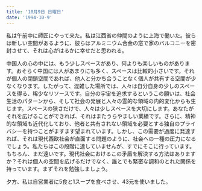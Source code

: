 ```yaml
---
title: '10月9日 日曜日'
date: '1994-10-9'
---
```


私は午前中に師匠にやって来た。私は江西省の仲間のように上海で働いた。彼らは新しい空間があるように、彼らはアルミニウム合金の窓で家のバルコニーを密封させて、それは心がはるかに幸せだと思われる。

中国人の心の中には、もう少しスペースがあり、何よりも楽しいものがあります。おそらく中国には人があまりにも多く、スペースは比較的小さいです。それが個人の閉鎖空間であれば、他人と分かち合うことなく個人が共有する空間が少なくなります。したがって、混雑した場所では、人々は自分自身の少しのスペースを得る、稀少なリソースです。自分の宇宙を追求するというこの願いは、社会生活のパターンから、そして社会の発展と人々の霊的な領域の内的変化からも生じます。スペースの狭さだけで、人々は少しスペースを大切にします。あなたがそれを広げることができれば、それはまたうらやましい業績です。さらに、精神的な領域も近代化しており、他者と共有されない領域を必要とする独自のプライバシーを持つことがますます望まれています。しかし、この需要が過度に発達すれば、それは現代西欧社会が直面する問題のように、社会への一種の圧力になるでしょう。私たちはこの段階に達していませんが、すでにそこに行っています。もちろん、まだ遠いです。現代社会におけるこの矛盾を解決する方法はありますか？それは個人の空間を広げるだけでなく、誰とでも緊密な調和のとれた関係を持っています。まずそれを勉強しましょう。

夕方、私は自営業者に5食と1スープを食べさせ、43元を使いました。

